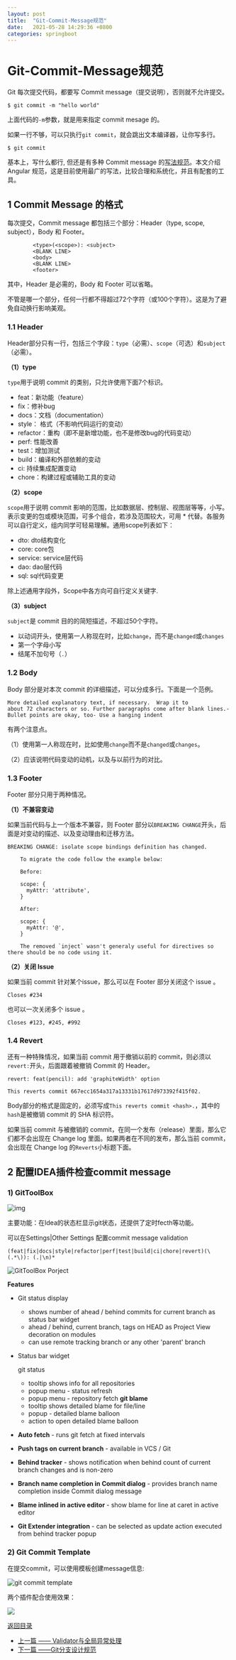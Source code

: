 ```yaml
---
layout: post
title:  "Git-Commit-Message规范"
date:   2021-05-28 14:29:36 +0800
categories: springboot
---
```

# Git-Commit-Message规范

Git 每次提交代码，都要写 Commit message（提交说明），否则就不允许提交。

```
$ git commit -m "hello world"
```

上面代码的`-m`参数，就是用来指定 commit mesage 的。

如果一行不够，可以只执行`git commit`，就会跳出文本编译器，让你写多行。

```
$ git commit
```

基本上，写什么都行,  但还是有多种 Commit message 的[写法规范](https://www.oschina.net/action/GoToLink?url=https%3A%2F%2Fgithub.com%2Fajoslin%2Fconventional-changelog%2Fblob%2Fmaster%2Fconventions)。本文介绍Angular 规范，这是目前使用最广的写法，比较合理和系统化，并且有配套的工具。

## 1 Commit Message 的格式

每次提交，Commit message 都包括三个部分：Header（type, scope, subject），Body 和 Footer。

```
 		<type>(<scope>): <subject>
        <BLANK LINE>
        <body>
        <BLANK LINE>
        <footer>
```

其中，Header 是必需的，Body 和 Footer 可以省略。

不管是哪一个部分，任何一行都不得超过72个字符（或100个字符）。这是为了避免自动换行影响美观。

### 1.1 Header

Header部分只有一行，包括三个字段：`type`（必需）、`scope`（可选）和`subject`（必需）。

**（1）type**

`type`用于说明 commit 的类别，只允许使用下面7个标识。

- feat：新功能（feature）
- fix：修补bug
- docs：文档（documentation）
- style： 格式（不影响代码运行的变动）
- refactor：重构（即不是新增功能，也不是修改bug的代码变动）
- perf: 性能改善
- test：增加测试
- build：编译和外部依赖的变动
- ci: 持续集成配置变动
- chore：构建过程或辅助工具的变动

**（2）scope**

`scope`用于说明 commit 影响的范围，比如数据层、控制层、视图层等等，小写。表示变更的包或模块范围，可多个组合，若涉及范围较大，可用 * 代替。各服务可以自行定义，组内同学可轻易理解。通用scope列表如下：

- dto: dto结构变化
- core: core包
- service: service层代码
- dao: dao层代码
- sql: sql代码变更

除上述通用字段外，Scope中各方向可自行定义关键字.

**（3）subject**

`subject`是 commit 目的的简短描述，不超过50个字符。

- 以动词开头，使用第一人称现在时，比如`change`，而不是`changed`或`changes`
- 第一个字母小写
- 结尾不加句号（`.`）

### 1.2 Body

Body 部分是对本次 commit 的详细描述，可以分成多行。下面是一个范例。

```
More detailed explanatory text, if necessary.  Wrap it to 
about 72 characters or so. Further paragraphs come after blank lines.- Bullet points are okay, too- Use a hanging indent
```

有两个注意点。

（1）使用第一人称现在时，比如使用`change`而不是`changed`或`changes`。

（2）应该说明代码变动的动机，以及与以前行为的对比。

### 1.3 Footer

Footer 部分只用于两种情况。

**（1）不兼容变动**

如果当前代码与上一个版本不兼容，则 Footer 部分以`BREAKING CHANGE`开头，后面是对变动的描述、以及变动理由和迁移方法。

```
BREAKING CHANGE: isolate scope bindings definition has changed.

    To migrate the code follow the example below:

    Before:

    scope: {
      myAttr: 'attribute',
    }

    After:

    scope: {
      myAttr: '@',
    }

    The removed `inject` wasn't generaly useful for directives so there should be no code using it.
```

**（2）关闭 Issue**

如果当前 commit 针对某个issue，那么可以在 Footer 部分关闭这个 issue 。

```
Closes #234
```

也可以一次关闭多个 issue 。

```
Closes #123, #245, #992
```

### 1.4 Revert

还有一种特殊情况，如果当前 commit 用于撤销以前的 commit，则必须以`revert:`开头，后面跟着被撤销 Commit 的 Header。

```
revert: feat(pencil): add 'graphiteWidth' option

This reverts commit 667ecc1654a317a13331b17617d973392f415f02.
```

Body部分的格式是固定的，必须写成`This reverts commit <hash>.`，其中的`hash`是被撤销 commit 的 SHA 标识符。

如果当前 commit 与被撤销的 commit，在同一个发布（release）里面，那么它们都不会出现在 Change log 里面。如果两者在不同的发布，那么当前 commit，会出现在 Change log 的`Reverts`小标题下面。



## 2 配置IDEA插件检查commit message

### 1) GitToolBox

![img](images\GitToolBox.png)



主要功能：在Idea的状态栏显示git状态，还提供了定时fecth等功能。

可以在Settings|Other Settings 配置commit message validation 

```
(feat|fix|docs|style|refactor|perf|test|build|ci|chore|revert)(\(.*\)): (.|\n)*
```

![GitToolBox Porject](images\git-tool-box.png)

**Features**

- Git status display

  - shows number of ahead / behind commits for current branch as status bar widget
  - ahead / behind, current branch, tags on HEAD as Project View decoration on modules
  - can use remote tracking branch or any other 'parent' branch

- Status bar widget

  git status

  - tooltip shows info for all repositories
  - popup menu - status refresh
  - popup menu - repository fetch
    **git blame**
  - tooltip shows detailed blame for file/line
  - popup - detailed blame balloon
  - action to open detailed blame balloon

- **Auto fetch** - runs git fetch at fixed intervals

- **Push tags on current branch** - available in VCS / Git

- **Behind tracker** - shows notification when behind count of current branch changes and is non-zero

- **Branch name completion in Commit dialog** - provides branch name completion inside Commit dialog message

- **Blame inlined in active editor** - show blame for line at caret in active editor

- **Git Extender integration** - can be selected as update action executed from behind tracker popup

### 2) Git Commit Template
在提交commit，可以使用模板创建message信息:

![git commit template](images\git-commit-template.png)

两个插件配合使用效果：

![](images\Git-commit-message.png)

[返回目录](https://zph-programmer.github.io)

* [上一篇 —— Validator与全局异常处理](11-Validator与全局异常处理.md)
* [下一篇 ——Git分支设计规范](13-Git分支设计规范.md)

